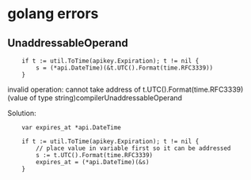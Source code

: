 # golang errors

## UnaddressableOperand

```golang
    if t := util.ToTime(apikey.Expiration); t != nil {
        s = (*api.DateTime)(&t.UTC().Format(time.RFC3339))
    }
```

invalid operation: cannot take address of t.UTC().Format(time.RFC3339) (value of type string)compilerUnaddressableOperand

Solution:

```golang
    var expires_at *api.DateTime

    if t := util.ToTime(apikey.Expiration); t != nil {
        // place value in variable first so it can be addressed
        s := t.UTC().Format(time.RFC3339)
        expires_at = (*api.DateTime)(&s)
    }

```
